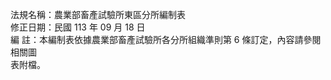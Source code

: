 法規名稱：農業部畜產試驗所東區分所編制表  
修正日期：民國 113 年 09 月 18 日  
編 註：本編制表依據農業部畜產試驗所各分所組織準則第 6 條訂定，內容請參閱相關圖  
表附檔。  


